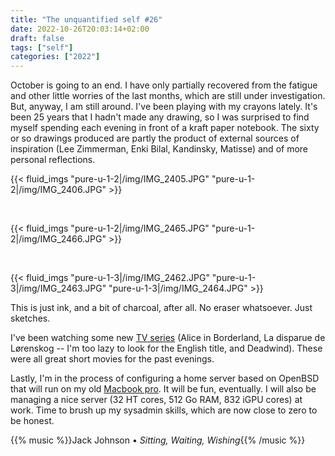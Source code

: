 ```yaml
---
title: "The unquantified self #26"
date: 2022-10-26T20:03:14+02:00
draft: false
tags: ["self"]
categories: ["2022"]
---
```


October is going to an end. I have only partially recovered from the fatigue and other little worries of the last months, which are still under investigation. But, anyway, I am still around. I've been playing with my crayons lately. It's been 25 years that I hadn't made any drawing, so I was surprised to find myself spending each evening in front of a kraft paper notebook. The sixty or so drawings produced are partly the product of external sources of inspiration (Lee Zimmerman, Enki Bilal, Kandinsky, Matisse) and of more personal reflections.

{{< fluid_imgs
"pure-u-1-2|/img/IMG_2405.JPG"
"pure-u-1-2|/img/IMG_2406.JPG" >}}

<br>

{{< fluid_imgs
"pure-u-1-2|/img/IMG_2465.JPG"
"pure-u-1-2|/img/IMG_2466.JPG" >}}

<br>

{{< fluid_imgs
"pure-u-1-3|/img/IMG_2462.JPG"
"pure-u-1-3|/img/IMG_2463.JPG"
"pure-u-1-3|/img/IMG_2464.JPG" >}}

This is just ink, and a bit of charcoal, after all. No eraser whatsoever. Just sketches.

I've been watching some new [TV series][] (Alice in Borderland, La disparue de Lørenskog -- I'm too lazy to look for the English title, and Deadwind). These were all great short movies for the past evenings.

Lastly, I'm in the process of configuring a home server based on OpenBSD that will run on my old [Macbook pro][]. It will be fun, eventually. I will also be managing a nice server (32 HT cores, 512 Go RAM, 832 iGPU cores) at work. Time to brush up my sysadmin skills, which are now close to zero to be honest.

{{% music %}}Jack Johnson • _Sitting, Waiting, Wishing_{{% /music %}}

[TV series]: /articles/movies/
[Macbook pro]: /post/ubuntu-on-mac/
